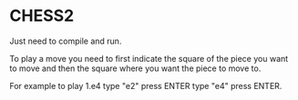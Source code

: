 # CHESS2

Just need to compile and run.

To play a move you need to first indicate the square of the piece you want to move and then the square where you want the piece to move to. 

For example to play 1.e4 type "e2" press ENTER type "e4" press ENTER. 
